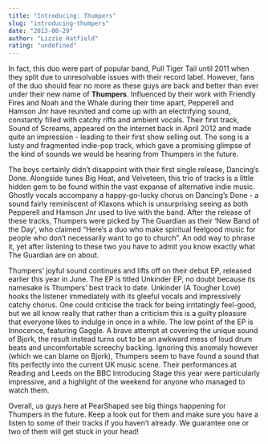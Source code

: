 ```yaml
---
title: "Introducing: Thumpers"
slug: "introducing-thumpers"
date: "2013-08-29"
author: "Lizzie Hatfield"
rating: "undefined"
---
```


In fact, this duo were part of popular band, Pull Tiger Tail until 2011 when they split due to unresolvable issues with their record label. However, fans of the duo should fear no more as these guys are back and better than ever under their new name of **Thumpers**. Influenced by their work with Friendly Fires and Noah and the Whale during their time apart, Pepperell and Hamson Jnr have reunited and come up with an electrifying sound, constantly filled with catchy riffs and ambient vocals. Their first track, Sound of Screams, appeared on the internet back in April 2012 and made quite an impression - leading to their first show selling out. The song is a lusty and fragmented indie-pop track, which gave a promising glimpse of the kind of sounds we would be hearing from Thumpers in the future.

The boys certainly didn’t disappoint with their first single release, Dancing’s Done. Alongside tunes Big Heat, and Velveteen, this trio of tracks is a little hidden gem to be found within the vast expanse of alternative indie music. Ghostly vocals accompany a happy-go-lucky chorus on Dancing’s Done - a sound fairly reminiscent of Klaxons which is unsurprising seeing as both Pepperell and Hamson Jnr used to live with the band. After the release of these tracks, Thumpers were picked by The Guardian as their ‘New Band of the Day’, who claimed “Here’s a duo who make spiritual feelgood music for people who don’t necessarily want to go to church”. An odd way to phrase it, yet after listening to these two you have to admit you know exactly what The Guardian are on about.

Thumpers’ joyful sound continues and lifts off on their debut EP, released earlier this year in June. The EP is titled Unkinder EP, no doubt because its namesake is Thumpers’ best track to date. Unkinder (A Tougher Love) hooks the listener immediately with its gleeful vocals and impressively catchy chorus. One could criticise the track for being irritatingly feel-good, but we all know really that rather than a criticism this is a guilty pleasure that everyone likes to indulge in once in a while. The low point of the EP is Innocence, featuring Gaggle. A brave attempt at covering the unique sound of Bjork, the result instead turns out to be an awkward mess of loud drum beats and uncomfortable screechy backing. Ignoring this anomaly however (which we can blame on Bjork), Thumpers seem to have found a sound that fits perfectly into the current UK music scene. Their performances at Reading and Leeds on the BBC Introducing Stage this year were particularly impressive, and a highlight of the weekend for anyone who managed to watch them.

Overall, us guys here at PearShaped see big things happening for Thumpers in the future. Keep a look out for them and make sure you have a listen to some of their tracks if you haven’t already. We guarantee one or two of them will get stuck in your head!
